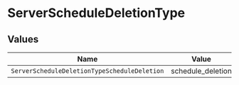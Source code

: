 # ServerScheduleDeletionType


## Values

| Name                                         | Value                                        |
| -------------------------------------------- | -------------------------------------------- |
| `ServerScheduleDeletionTypeScheduleDeletion` | schedule_deletion                            |